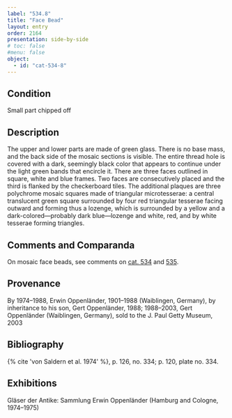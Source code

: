 ```yaml
---
label: "534.8"
title: "Face Bead"
layout: entry
order: 2164
presentation: side-by-side
# toc: false
#menu: false 
object:
  - id: "cat-534-8"
---
```


## Condition

Small part chipped off

## Description

The upper and lower parts are made of green glass. There is no base mass, and the back side of the mosaic sections is visible. The entire thread hole is covered with a dark, seemingly black color that appears to continue under the light green bands that encircle it. There are three faces outlined in square, white and blue frames. Two faces are consecutively placed and the third is flanked by the checkerboard tiles. The additional plaques are three polychrome mosaic squares made of triangular microtesserae: a central translucent green square surrounded by four red triangular tesserae facing outward and forming thus a lozenge, which is surrounded by a yellow and a dark-colored—probably dark blue—lozenge and white, red, and by white tesserae forming triangles.

## Comments and Comparanda

On mosaic face beads, see comments on [cat. 534](/catalogue/cat-534) and [535](/catalogue/cat-535).

## Provenance

By 1974–1988, Erwin Oppenländer, 1901–1988 (Waiblingen, Germany), by inheritance to his son, Gert Oppenländer, 1988; 1988–2003, Gert Oppenländer (Waiblingen, Germany), sold to the J. Paul Getty Museum, 2003

## Bibliography

{% cite 'von Saldern et al. 1974' %}, p. 126, no. 334; p. 120, plate no. 334.

## Exhibitions

Gläser der Antike: Sammlung Erwin Oppenländer (Hamburg and Cologne, 1974–1975)